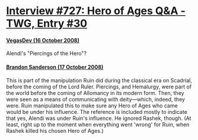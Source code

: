 # [Interview #727: Hero of Ages Q&A - TWG, Entry #30](https://www.theoryland.com/intvmain.php?i=727#30)

#### [VegasDev (16 October 2008)](http://twg.17thshard.com/index.php?topic=6655.msg129167#msg129167)

Alendi's "Piercings of the Hero"?

#### [Brandon Sanderson (17 October 2008)](http://twg.17thshard.com/index.php?topic=6655.msg129235#msg129235)

This is part of the manipulation Ruin did during the classical era on Scadrial, before the coming of the Lord Ruler. Piercings, and Hemalurgy, were part of the world before the coming of Allomancy in its modern form. Then, they were seen as a means of communicating with deity—which, indeed, they were. Ruin manipulated this to make sure any Hero of Ages who came would be under his influence. The reference is included mostly to indicate that yes, Alendi was under Ruin's influence. He ignored Rashek, though. (At least, right up to the moment when everything went 'wrong' for Ruin, when Rashek killed his chosen Hero of Ages.)

